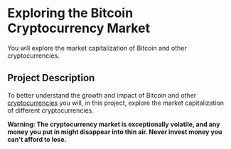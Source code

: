 # Exploring the Bitcoin Cryptocurrency Market
You will explore the market capitalization of Bitcoin and other cryptocurrencies.

## Project Description
To better understand the growth and impact of Bitcoin and other [cryptocurrencies](https://en.wikipedia.org/wiki/Cryptocurrency) you will, in this project, explore the market capitalization of different cryptocurrencies.

**Warning: The cryptocurrency market is exceptionally volatile, and any money you put in might disappear into thin air. Never invest money you can't afford to lose.**

